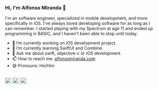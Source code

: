 ### Hi, I'm Alfonso Miranda 👋

I'm an software engineer, specialized in mobile development, and more specifically in iOS.
I've always loved developing software for as long as I can remember. I started playing with my Spectrum at age 11 and ended up programming in BASIC, and I haven't been able to stop until today.

- 🔭 I’m currently working on iOS development project.
- 🌱 I’m currently learning SwiftUI and Combine.
- 💬 Ask me about swift, objective-c or iOS development.
- 📫 How to reach me: [alfonsomiranda.com](https://alfonsomiranda.com)
- 😄 Pronouns: He/Him
<!-- - ⚡ Fun fact: -->

<br>
<a href="https://twitter.com/alfonsobeta">
  <img align="left" alt="Alfonso Miranda | Twitter" width="22px" src="https://cdn.jsdelivr.net/npm/simple-icons@v3/icons/twitter.svg" />
</a>
<a href="https://www.linkedin.com/in/alfonsomirandacastro/">
  <img align="left" alt="Alfonso's LinkdeIN" width="22px" src="https://cdn.jsdelivr.net/npm/simple-icons@v3/icons/linkedin.svg" />
</a>
<a href="https://www.buymeacoffee.com/alfonsomiranda">
  <img align="left" alt="Buy me a Coffee" width="22px" src="https://cdn.jsdelivr.net/npm/simple-icons@3.0.1/icons/buymeacoffee.svg" />
</a>

